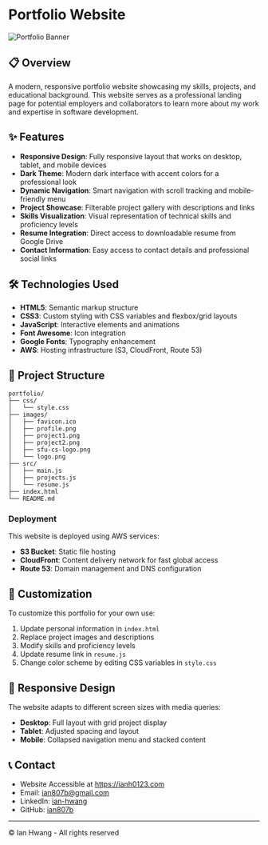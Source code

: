# Portfolio Website

![Portfolio Banner](https://img.shields.io/badge/Portfolio-Ian-blue)

## 📋 Overview

A modern, responsive portfolio website showcasing my skills, projects, and educational background. This website serves as a professional landing page for potential employers and collaborators to learn more about my work and expertise in software development.

## ✨ Features

- **Responsive Design**: Fully responsive layout that works on desktop, tablet, and mobile devices
- **Dark Theme**: Modern dark interface with accent colors for a professional look
- **Dynamic Navigation**: Smart navigation with scroll tracking and mobile-friendly menu
- **Project Showcase**: Filterable project gallery with descriptions and links
- **Skills Visualization**: Visual representation of technical skills and proficiency levels
- **Resume Integration**: Direct access to downloadable resume from Google Drive
- **Contact Information**: Easy access to contact details and professional social links

## 🛠️ Technologies Used

- **HTML5**: Semantic markup structure
- **CSS3**: Custom styling with CSS variables and flexbox/grid layouts
- **JavaScript**: Interactive elements and animations
- **Font Awesome**: Icon integration
- **Google Fonts**: Typography enhancement
- **AWS**: Hosting infrastructure (S3, CloudFront, Route 53)

## 📁 Project Structure

```
portfolio/
├── css/
│   └── style.css
├── images/
│   ├── favicon.ico
│   ├── profile.png
│   ├── project1.png
│   ├── project2.png
│   ├── sfu-cs-logo.png
│   └── logo.png
├── src/
│   ├── main.js
│   ├── projects.js
│   └── resume.js
├── index.html
└── README.md
```

### Deployment

This website is deployed using AWS services:

- **S3 Bucket**: Static file hosting
- **CloudFront**: Content delivery network for fast global access
- **Route 53**: Domain management and DNS configuration

## 🔧 Customization

To customize this portfolio for your own use:

1. Update personal information in `index.html`
2. Replace project images and descriptions
3. Modify skills and proficiency levels
4. Update resume link in `resume.js`
5. Change color scheme by editing CSS variables in `style.css`

## 📱 Responsive Design

The website adapts to different screen sizes with media queries:

- **Desktop**: Full layout with grid project display
- **Tablet**: Adjusted spacing and layout
- **Mobile**: Collapsed navigation menu and stacked content

## 📞 Contact

- Website Accessible at https://ianh0123.com
- Email: ian807b@gmail.com
- LinkedIn: [ian-hwang](https://www.linkedin.com/in/ian-hwang/)
- GitHub: [ian807b](https://github.com/ian807b)

---

© Ian Hwang - All rights reserved
